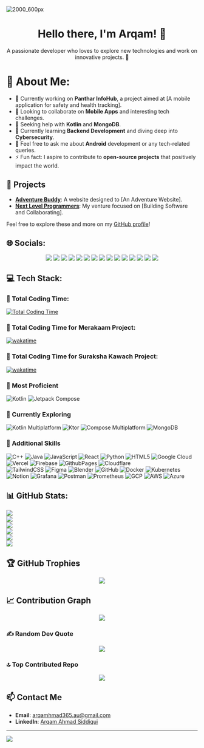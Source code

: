 ![2000_600px](https://user-images.githubusercontent.com/62327688/230877301-70600165-5aba-4091-998b-c76af3cf0b27.gif)

<h1 align="center">Hello there, I'm Arqam! 👋</h1>

<p align="center">
  A passionate developer who loves to explore new technologies and work on innovative projects. 🚀
</p>

# 💫 About Me:
- 🔭 Currently working on **Panthar InfoHub**, a project aimed at [A mobile application for safety and health tracking].
- 👯 Looking to collaborate on **Mobile Apps** and interesting tech challenges.
- 🤝 Seeking help with **Kotlin** and **MongoDB**.
- 🌱 Currently learning **Backend Development** and diving deep into **Cybersecurity**.
- 💬 Feel free to ask me about **Android** development or any tech-related queries.
- ⚡ Fun fact: I aspire to contribute to **open-source projects** that positively impact the world.

## 🚀 Projects
- **[Adventure Buddy](https://theadventurebuddy.in)**: A website designed to [An Adventure Website]. 
- **[Next Level Programmers](https://github.com/Next-Level-Programmers)**: My venture focused on [Building Software and Collaborating].

Feel free to explore these and more on my [GitHub profile](https://github.com/arqam365)!

## 🌐 Socials:
<p align="center">
  <a href="https://behance.net/arqam365"><img src="https://img.shields.io/badge/Behance-1769ff?logo=behance&logoColor=white"></a> 
  <a href="https://discord.gg/arqam365"><img src="https://img.shields.io/badge/Discord-%237289DA.svg?logo=discord&logoColor=white"></a> 
  <a href="https://facebook.com/arqam365"><img src="https://img.shields.io/badge/Facebook-%231877F2.svg?logo=Facebook&logoColor=white"></a> 
  <a href="https://instagram.com/arqam365"><img src="https://img.shields.io/badge/Instagram-%23E4405F.svg?logo=Instagram&logoColor=white"></a> 
  <a href="https://linkedin.com/in/arqam365"><img src="https://img.shields.io/badge/LinkedIn-%230077B5.svg?logo=linkedin&logoColor=white"></a> 
  <a href="https://medium.com/@arqam365"><img src="https://img.shields.io/badge/Medium-12100E?logo=medium&logoColor=white"></a> 
  <a href="https://pinterest.com/arqam365"><img src="https://img.shields.io/badge/Pinterest-%23E60023.svg?logo=Pinterest&logoColor=white"></a> 
  <a href="https://quora.com/profile/Arqam-Ahmad-9"><img src="https://img.shields.io/badge/Quora-%23B92B27.svg?logo=Quora&logoColor=white"></a> 
  <a href="https://reddit.com/user/arqam365"><img src="https://img.shields.io/badge/Reddit-%23FF4500.svg?logo=Reddit&logoColor=white"></a> 
  <a href="https://stackoverflow.com/users/15816773/arqam-ahmad-siddiqui"><img src="https://img.shields.io/badge/-Stackoverflow-FE7A16?logo=stack-overflow&logoColor=white"></a> 
  <a href="https://twitch.tv/arqam365"><img src="https://img.shields.io/badge/Twitch-%239146FF.svg?logo=Twitch&logoColor=white"></a> 
  <a href="https://x.com/arqam365"><img src="https://img.shields.io/badge/X-black.svg?logo=X&logoColor=white"></a> 
  <a href="https://youtube.com/@arqam365"><img src="https://img.shields.io/badge/YouTube-%23FF0000.svg?logo=YouTube&logoColor=white"></a> 
  <a href="https://codepen.io/arqam365"><img src="https://img.shields.io/badge/Codepen-000000?style=for-the-badge&logo=codepen&logoColor=white"></a> 
  <a href="https://mastodon.social/@arqam365"><img src="https://img.shields.io/badge/-MASTODON-%232B90D9?style=for-the-badge&logo=mastodon&logoColor=white"></a> 
</p>

## 💻 Tech Stack:
### 🎉 Total Coding Time:
[![Total Coding Time](https://wakatime.com/badge/user/d4c514ab-62be-4780-9d89-ff1737a25a78.svg)](https://wakatime.com/@d4c514ab-62be-4780-9d89-ff1737a25a78)
### 🎉 Total Coding Time for Merakaam Project:
[![wakatime](https://wakatime.com/badge/user/d4c514ab-62be-4780-9d89-ff1737a25a78/project/64f8aace-8a83-42ea-80a3-275205795d90.svg)](https://wakatime.com/badge/user/d4c514ab-62be-4780-9d89-ff1737a25a78/project/64f8aace-8a83-42ea-80a3-275205795d90)
### 🎉 Total Coding Time for Suraksha Kawach Project:
[![wakatime](https://wakatime.com/badge/user/d4c514ab-62be-4780-9d89-ff1737a25a78/project/de3f7220-9b6b-429c-af95-e90bdf855620.svg)](https://wakatime.com/badge/user/d4c514ab-62be-4780-9d89-ff1737a25a78/project/de3f7220-9b6b-429c-af95-e90bdf855620)

### 🌟 Most Proficient
![Kotlin](https://img.shields.io/badge/kotlin-%237F52FF.svg?style=flat&logo=kotlin&logoColor=white)
![Jetpack Compose](https://img.shields.io/badge/Jetpack%20Compose-%2300C3F2.svg?style=flat&logo=jetpack-compose&logoColor=white)

### 🚀 Currently Exploring
![Kotlin Multiplatform](https://img.shields.io/badge/Kotlin%20Multiplatform-%237F52FF.svg?style=flat&logo=kotlin&logoColor=white)
![Ktor](https://img.shields.io/badge/Ktor-%2300C3F2.svg?style=flat&logo=ktor&logoColor=white)
![Compose Multiplatform](https://img.shields.io/badge/Compose%20Multiplatform-%2300C3F2.svg?style=flat&logo=jetpack-compose&logoColor=white)
![MongoDB](https://img.shields.io/badge/MongoDB-%234ea94b.svg?style=flat&logo=mongodb&logoColor=white)

### 🔧 Additional Skills
![C++](https://img.shields.io/badge/c++-%2300599C.svg?style=flat&logo=c%2B%2B&logoColor=white) 
![Java](https://img.shields.io/badge/java-%23ED8B00.svg?style=flat&logo=openjdk&logoColor=white) 
![JavaScript](https://img.shields.io/badge/javascript-%23323330.svg?style=flat&logo=javascript&logoColor=%23F7DF1E) 
![React](https://img.shields.io/badge/react-%2320232a.svg?style=flat&logo=react&logoColor=%2361DAFB)
![Python](https://img.shields.io/badge/python-3670A0?style=flat&logo=python&logoColor=ffdd54) 
![HTML5](https://img.shields.io/badge/html5-%23E34F26.svg?style=flat&logo=html5&logoColor=white) 
![Google Cloud](https://img.shields.io/badge/GoogleCloud-%234285F4.svg?style=flat&logo=google-cloud&logoColor=white) 
![Vercel](https://img.shields.io/badge/vercel-%23000000.svg?style=flat&logo=vercel&logoColor=white) 
![Firebase](https://img.shields.io/badge/firebase-%23039BE5.svg?style=flat&logo=firebase) 
![GithubPages](https://img.shields.io/badge/github%20pages-121013?style=flat&logo=github&logoColor=white) 
![Cloudflare](https://img.shields.io/badge/Cloudflare-F38020?style=flat&logo=Cloudflare&logoColor=white)  
![TailwindCSS](https://img.shields.io/badge/tailwindcss-%2338B2AC.svg?style=flat&logo=tailwind-css&logoColor=white) 
![Figma](https://img.shields.io/badge/figma-%23F24E1E.svg?style=flat&logo=figma&logoColor=white) 
![Blender](https://img.shields.io/badge/blender-%23F5792A.svg?style=flat&logo=blender&logoColor=white) 
![GitHub](https://img.shields.io/badge/github-%23121011.svg?style=flat&logo=github&logoColor=white) 
![Docker](https://img.shields.io/badge/docker-%230db7ed.svg?style=flat&logo=docker&logoColor=white) 
![Kubernetes](https://img.shields.io/badge/kubernetes-%23326ce5.svg?style=flat&logo=kubernetes&logoColor=white) 
![Notion](https://img.shields.io/badge/Notion-%23000000.svg?style=flat&logo=notion&logoColor=white) 
![Grafana](https://img.shields.io/badge/grafana-%23F46800.svg?style=flat&logo=grafana&logoColor=white) 
![Postman](https://img.shields.io/badge/Postman-FF6C37?style=flat&logo=postman&logoColor=white) 
![Prometheus](https://img.shields.io/badge/Prometheus-E6522C?style=flat&logo=Prometheus&logoColor=white) 
![GCP](https://img.shields.io/badge/GCP-%234285F4.svg?style=flat&logo=google-cloud&logoColor=white)
![AWS](https://img.shields.io/badge/AWS-%23FF9900.svg?style=flat&logo=amazon-aws&logoColor=white)
![Azure](https://img.shields.io/badge/Azure-%23008AD7.svg?style=flat&logo=microsoft-azure&logoColor=white)

## 📊 GitHub Stats:
  <img src="https://github-profile-summary-cards.vercel.app/api/cards/profile-details?username=arqam365&theme=merko&hide_border=false&include_all_commits=true&count_private=true&layout=compact&nocache=1"/><br/>
  <img src="https://github-readme-streak-stats.herokuapp.com/?user=arqam365&theme=merko&hide_border=false&include_all_commits=true&count_private=true&nocache=1"/><br/>
   <a href="https://github.com/anuraghazra/github-readme-stats"><img src="https://github-readme-stats.vercel.app/api/wakatime?username=arqam365&theme=merko&hide_border=false&nocache=1"/></a><br/>
  <img src="https://github-readme-stats.vercel.app/api?username=arqam365&theme=merko&hide_border=false&show_icons=true&show=reviews,discussions_started,discussions_answered,prs_merged,prs_merged_percentage&nocache=1"/><br/>
  <img src="https://github-readme-stats.vercel.app/api?username=arqam365&theme=merko&hide_border=false&include_all_commits=true&count_private=true&nocache=1"/><br/>
  <img src="https://github-readme-stats.vercel.app/api/top-langs/?username=arqam365&theme=merko&hide_border=false&include_all_commits=true&count_private=true&layout=compact&nocache=1"/><br/>

## 🏆 GitHub Trophies
<p align="center">
  <img src="https://github-profile-trophy.vercel.app/?username=arqam365&theme=matrix&no-frame=false&no-bg=false&margin-w=4&nocache=1"/>
</p>

## 📈 Contribution Graph
<p align="center">
  <a href="https://github.com/ashutosh00710/github-readme-activity-graph"><img src="https://github-readme-activity-graph.vercel.app/graph?username=arqam365&bg_color=0b0f0b&color=aed53a&line=aed53a&point=1eff00&area=true&hide_border=true&nocache=1"/></a>
</p>

### ✍️ Random Dev Quote
<p align="center">
  <img src="https://quotes-github-readme.vercel.app/api?type=horizontal&theme=merko&nocache=1"/>
</p>

### 🔝 Top Contributed Repo
<p align="center">
  <img src="https://github-contributor-stats.vercel.app/api?username=arqam365&limit=5&theme=merko&combine_all_yearly_contributions=true&nocache=1"/>
</p>

## 📫 Contact Me
- **Email**: [arqamhmad365.au@gmail.com](mailto:arqamahmad365.au@gmail.com)
- **LinkedIn**: [Arqam Ahmad Siddiqui](https://linkedin.com/in/arqam365)

---

[![](https://visitcount.itsvg.in/api?id=arqam365&icon=5&color=5)](https://visitcount.itsvg.in)
